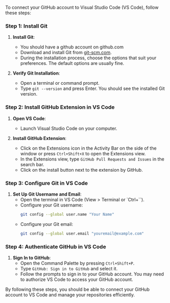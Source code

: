 To connect your GitHub account to Visual Studio Code (VS Code), follow these steps:

### Step 1: Install Git

1. **Install Git**:
   - You should have a github account on github.com
   - Download and install Git from [git-scm.com](https://git-scm.com/).
   - During the installation process, choose the options that suit your preferences. The default options are usually fine.

2. **Verify Git Installation**:
   - Open a terminal or command prompt.
   - Type `git --version` and press Enter. You should see the installed Git version.

### Step 2: Install GitHub Extension in VS Code

1. **Open VS Code**:
   - Launch Visual Studio Code on your computer.

2. **Install GitHub Extension**:
   - Click on the Extensions icon in the Activity Bar on the side of the window or press `Ctrl+Shift+X` to open the Extensions view.
   - In the Extensions view, type `GitHub Pull Requests and Issues` in the search bar.
   - Click on the install button next to the extension by GitHub.

### Step 3: Configure Git in VS Code

1. **Set Up Git Username and Email**:
   - Open the terminal in VS Code (View > Terminal or `Ctrl+``).
   - Configure your Git username:
     ```sh
     git config --global user.name "Your Name"
     ```
   - Configure your Git email:
     ```sh
     git config --global user.email "youremail@example.com"
     ```

### Step 4: Authenticate GitHub in VS Code

1. **Sign In to GitHub**:
   - Open the Command Palette by pressing `Ctrl+Shift+P`.
   - Type `GitHub: Sign in to GitHub` and select it.
   - Follow the prompts to sign in to your GitHub account. You may need to authorize VS Code to access your GitHub account.

By following these steps, you should be able to connect your GitHub account to VS Code and manage your repositories efficiently.
